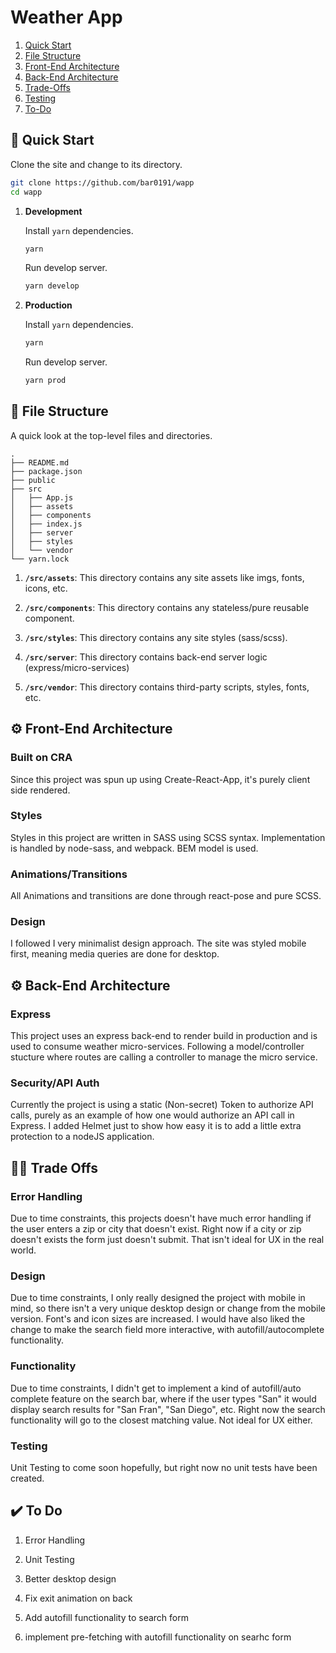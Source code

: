 # Weather App
1. [Quick Start](#quick-start)  
2. [File Structure](#file-structure)
3. [Front-End Architecture](#front-end)  
4. [Back-End Architecture](#back-end)
6. [Trade-Offs](#trade-offs)
5. [Testing](#testing)
7. [To-Do](#to-do)  

## 🚀 Quick Start
<a name="quick-start"/>

Clone the site and change to its directory. 

  ```sh
  git clone https://github.com/bar0191/wapp
  cd wapp
  ```

1.  **Development**

    Install `yarn` dependencies.
    
    ```sh 
    yarn
    ```
    
    Run develop server.
    
    ```sh
    yarn develop
    ```

1.  **Production**
    
      Install `yarn` dependencies.
      
      ```sh 
      yarn
      ```
      
      Run develop server.
      
      ```sh
      yarn prod
      ```
    
## 🧐 File Structure
<a name="file-structure"/>

A quick look at the top-level files and directories.

    .
    ├── README.md
    ├── package.json
    ├── public
    ├── src
    │   ├── App.js
    │   ├── assets
    │   ├── components
    │   ├── index.js
    │   ├── server
    │   ├── styles
    │   └── vendor
    └── yarn.lock

  1.  **`/src/assets`**: This directory contains any site assets like imgs, fonts, icons, etc. 

  1.  **`/src/components`**: This directory contains any stateless/pure reusable component.
      
  1.  **`/src/styles`**: This directory contains any site styles (sass/scss).
  
  1.  **`/src/server`**: This directory contains back-end server logic (express/micro-services) 

  1.  **`/src/vendor`**: This directory contains third-party scripts, styles, fonts, etc. 


## ⚙️ Front-End Architecture
<a name="front-end"/>

### Built on CRA

Since this project was spun up using Create-React-App, it's purely client side rendered. 

### Styles

Styles in this project are written in SASS using SCSS syntax. Implementation is handled by node-sass, and webpack. BEM model is used.

### Animations/Transitions

All Animations and transitions are done through react-pose and pure SCSS. 

### Design

I followed I very minimalist design approach. The site was styled mobile first, meaning media queries are done for desktop. 

## ⚙️ Back-End Architecture
<a name="back-end"/>

### Express

This project uses an express back-end to render build in production and is used to consume weather micro-services. Following a model/controller stucture where routes are calling a controller to manage the micro service. 

### Security/API Auth

Currently the project is using a static (Non-secret) Token to authorize API calls, purely as an example of how one would authorize an API call in Express. I added Helmet just to show how easy it is to add a little extra protection to a nodeJS application. 

## 👨‍💻 Trade Offs
<a name="trade-offs"/>

### Error Handling
Due to time constraints, this projects doesn't have much error handling if the user enters a zip or city that doesn't exist. Right now if a city or zip doesn't exists the form just doesn't submit. That isn't ideal for UX in the real world. 


### Design
Due to time constraints, I only really designed the project with mobile in mind, so there isn't a very unique desktop design or change from the mobile version. Font's and icon sizes are increased. I would have also liked the change to make the search field more interactive, with autofill/autocomplete functionality.

### Functionality
Due to time constraints, I didn't get to implement a kind of autofill/auto complete feature on the search bar, where if the user types "San" it would display search results for "San Fran", "San Diego", etc. Right now the search functionality will go to the closest matching value. Not ideal for UX either. 

### Testing
<a name="testing"/>

Unit Testing to come soon hopefully, but right now no unit tests have been created. 


## ✔️ To Do
<a name="to-do"/>

  1. Error Handling

  1. Unit Testing
  
  1. Better desktop design
  
  1. Fix exit animation on back
  
  1. Add autofill functionality to search form
  
  1. implement pre-fetching with autofill functionality on searhc form
